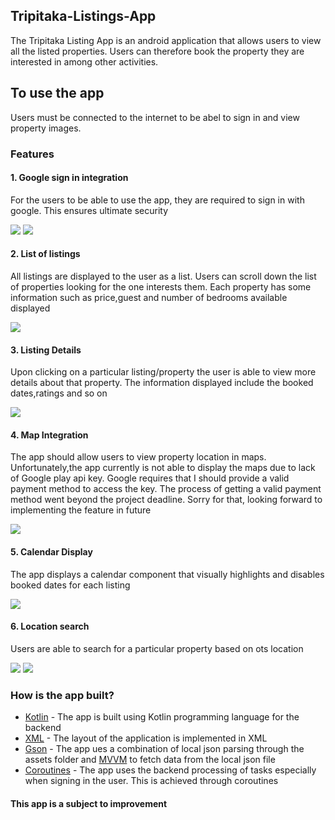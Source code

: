 ## Tripitaka-Listings-App
The Tripitaka Listing App is an android application that allows users to view all the listed properties. Users can therefore book the property they are interested in among other activities.

## To use the app
Users must be connected to the internet to be abel to sign in and view property images.

### Features
#### 1. Google sign in integration
For the users to be able to use the app, they are required to sign in with google. This ensures ultimate security

![](https://github.com/GitongaMurithi/Tripitaka-Listings-App/blob/main/app/src/main/java/com/example/listingsapp_tripitaca/screenshots/Screenshot%20(75).png)
![](https://github.com/GitongaMurithi/Tripitaka-Listings-App/blob/main/app/src/main/java/com/example/listingsapp_tripitaca/screenshots/Screenshot%20(76).png)

#### 2. List of listings
All listings are displayed to the user as a list. Users can scroll down the list of properties looking for the one interests them. 
Each property has some information such as price,guest and number of bedrooms available displayed

![](https://github.com/GitongaMurithi/Tripitaka-Listings-App/blob/main/app/src/main/java/com/example/listingsapp_tripitaca/screenshots/Screenshot%20(77).png)

#### 3. Listing Details
Upon clicking on a particular listing/property the user is able to view more details about that property. The information displayed include the booked dates,ratings and so on

![](https://github.com/GitongaMurithi/Tripitaka-Listings-App/blob/main/app/src/main/java/com/example/listingsapp_tripitaca/screenshots/Screenshot%20(80).png)

#### 4. Map Integration
The app should allow users to view property location in maps. Unfortunately,the app currently is not able to display the maps due to lack of Google play api key. Google requires that I should provide a valid payment method to access the key.
The process of getting a valid payment method went beyond the project deadline. Sorry for that, looking forward to implementing the feature in future

![](https://github.com/GitongaMurithi/Tripitaka-Listings-App/blob/main/app/src/main/java/com/example/listingsapp_tripitaca/screenshots/Screenshot%20(82).png)

#### 5. Calendar Display
The app displays a calendar component that visually highlights and disables booked dates for each listing

![](https://github.com/GitongaMurithi/Tripitaka-Listings-App/blob/main/app/src/main/java/com/example/listingsapp_tripitaca/screenshots/Screenshot%20(81).png)

#### 6. Location search
Users are able to search for a particular property based on ots location

![](https://github.com/GitongaMurithi/Tripitaka-Listings-App/blob/main/app/src/main/java/com/example/listingsapp_tripitaca/screenshots/Screenshot%20(83).png)
![](https://github.com/GitongaMurithi/Tripitaka-Listings-App/blob/main/app/src/main/java/com/example/listingsapp_tripitaca/screenshots/Screenshot%20(84).png)

### How is the app built?
* [Kotlin](https://kotlinlang.org/) - The app is built using Kotlin programming language for the backend
* [XML](https://developer.android.com/codelabs/basic-android-kotlin-training-xml-layouts#:~:text=XML%20stands%20for%20eXtensible%20Markup,UI%20layout%20of%20Android%20apps.) - The layout of the application is implemented in XML
* [Gson](https://github.com/square/retrofit/tree/master/retrofit-converters/gson) - The app ues a combination of local json parsing through the assets folder and [MVVM](https://developer.android.com/topic/architecture) to fetch data from the local json file
* [Coroutines](https://kotlinlang.org/docs/coroutines-overview.html) - The app uses the backend processing of tasks especially when signing in the user. This is achieved through coroutines

#### This app is a subject to improvement

